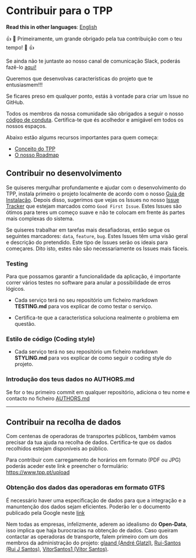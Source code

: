 # Contribuir para o TPP

**Read this in other languages**: [English](https://github.com/tpportugal/tpp/blob/master/CONTRIBUTING_EN.md)

:+1: :tada: Primeiramente, um grande obrigado pela tua contribuição com o teu tempo! :tada: :+1:

Se ainda não te juntaste ao nosso canal de comunicação Slack, poderás fazê-lo [aqui!](https://join.slack.com/t/tpportugal/shared_invite/enQtMzEwOTI3ODg0MDk2LTZmNjYxOWVmZTBkN2EwNWUzMGFhOGQ2MWM0YmQ4NGUxMTU1ZjcwMDQxMDljMzU0Njg0ODcwOGIyODUxMjIzNmI)

Queremos que desenvolvas características do projeto que te entusiasmem!!!

Se ficares preso em qualquer ponto, estás à vontade para criar um Issue no GitHub.

Todos os membros da nossa comunidade são obrigados a seguir o nosso [código de conduta](https://github.com/tpportugal/tpp/blob/master/CODE_OF_CONDUCT.md). Certifica-te que és acolhedor e amigável em todos os nossos espaços.

Abaixo estão algums recursos importantes para quem começa:

 - [Conceito do TPP](https://github.com/tpportugal/tpp/wiki/TPP---Conceito)
 - [O nosso Roadmap](https://github.com/tpportugal/tpp/wiki/Roadmap)

## Contribuir no desenvolvimento

Se quiseres mergulhar profundamente e ajudar com o desenvolvimento do TPP, instala primeiro o projeto localmente de acordo com o nosso [Guia de Instalação](https://github.com/tpportugal/tpp/blob/master/README.md). Depois disso, sugerimos que vejas os Issues no nosso [Issue Tracker](https://github.com/tpportugal/tpp/issues) que estejam marcados como `Good First Issue`. Estes Issues são ótimos para teres um começo suave e não te colocam em frente ás partes mais complexas do sistema.

Se quiseres trabalhar em tarefas mais desafiadoras, então segue os seguintes marcadores: `data`, `feature`, `bug`. Estes Issues têm uma visão geral e descrição do pretendido. Este tipo de Issues serão os ideais para começares. Dito isto, estes não são necessariamente os Issues mais fáceis.

### Testing

Para que possamos garantir a funcionalidade da aplicação, é importante correr vários testes no software para anular a possibilidade de erros lógicos.

* Cada serviço terá no seu repositório um ficheiro markdown **TESTING.md** para vos explicar de como testar o serviço.

* Certifica-te que a característica soluciona realmente o problema em questão.

### Estilo de código (Coding style)

* Cada serviço terá no seu repositório um ficheiro markdown **STYLING.md** para vos explicar de como seguir o coding style do projeto.

### Introdução dos teus dados no AUTHORS.md

Se for o teu primeiro commit em qualquer repositório, adiciona o teu nome e contacto no ficheiro [AUTHORS.md](https://github.com/tpportugal/tpp/blob/master/AUTHORS.md)

---

## Contribuir na recolha de dados

Com centenas de operadoras de transportes públicos, também vamos precisar da tua ajuda na recolha de dados. Certifica-te que os dados recolhidos estejam disponíveis ao público.

Para contribuir com carregamento de horários em formato (PDF ou JPG) poderás aceder este link e preencher o formulário: https://www.tpp.pt/upload

### Obtenção dos dados das operadoras em formato GTFS

É necessário haver uma especificação de dados para que a integração e a manuntenção dos dados sejam eficientes. Poderão ler o documento publicado pela Google neste [link](https://developers.google.com/transit/gtfs/reference)

Nem todas as empresas, infelizmente, aderem ao idealismo do **Open-Data**, isso implica que haja burocracias na obtenção de dados. Caso queiram contactar as operadoras de transporte, falem primeiro com um dos membros da administração do projeto: [glaand (André Glatzl)](mailto:andre@tpp.pt), [Rui-Santos (Rui J Santos)](mailto:rui@tpp.pt), [VitorSantos1 (Vítor Santos)](mailto:vitor@tpp.pt).
